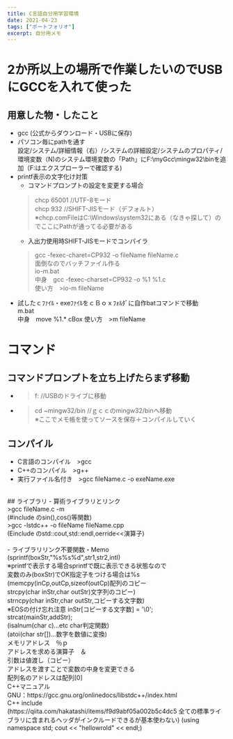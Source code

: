 ```yaml
---
title: C言語自分用学習環境
date: 2021-04-23
tags: ["ポートフォリオ"]
excerpt: 自分用メモ
---
```


# 2か所以上の場所で作業したいのでUSBにGCCを入れて使った

  ## 用意した物・したこと
  - gcc (公式からダウンロード・USBに保存)
  - パソコン毎にpathを通す<br>
  設定/システム/詳細情報（右）/システムの詳細設定/システムのプロパティ/環境変数（N)のシステム環境変数の「Path」にF:\myGcc\mingw32\binを追加（F:はエクスプローラーで確認する)<br>
  - printf表示の文字化け対策<br>
    - コマンドプロンプトの設定を変更する場合<br>
    >chcp 65001 //UTF-8モード<br>
    >chcp 932 //SHIFT-JISモード（デフォルト）<br>
    ※chcp.comFileはC:\Windows\system32にある（なきゃ探して）のでここにPathが通ってる必要がある
    - 入出力使用時SHIFT-JISモードでコンパイラ<br>
    >gcc -fexec-charet=CP932 -o fileName fileName.c<br>
    面倒なのでバッチファイル作る<br>
    io-m.bat<br>
    中身　gcc -fexec-charset=CP932 -o %1 %1.c<br>
    使い方　>io-m fileName<br>
  - 試したｃﾌｧｲﾙ・exeﾌｧｲﾙをｃＢｏｘﾌｫﾙﾀﾞに自作batコマンドで移動<br>
    m.bat<br>
    中身　move %1.* cBox
    使い方　>m fileName
# コマンド
  ## コマンドプロンプトを立ち上げたらまず移動
  - >f: //USBのドライブに移動<br>
  - >cd ~mingw32/bin //ｇｃｃのmingw32/binへ移動<br>
  ※ここでメモ帳を使ってソースを保存＋コンパイルしていく<br>
  ## コンパイル
  - C言語のコンパイル　>gcc<br>
  - C++のコンパイル　>g++<br>
  - 実行ファイル名付き　>gcc fileName.c -o exeName.exe<br>
  <br>
  ## ライブラリ
  - 算術ライブラリとリンク　<br>
    >gcc fileName.c -m<br>
    (#include <math.h>のsin(),cos()等関数)<br>
    >gcc -lstdc++ -o fileName fileName.cpp<br>
    (Einclude <iostream>のstd::cout,std::endl,oerride<<演算子)<br>
  <br>
  - ライブラリリンク不要関数・Memo<br>
    <stdio.h>(sprintf(boxStr,"%s%s%d",str1,str2,intI)<br>
    ※printfで表示する場合sprintfで既に表示できる状態なので<br>
    変数のみ(boxStr)でOK指定子をつける場合は%s<br>
    <string.h>(memcpy(inCp,outCp,sizeof(outCp)配列のコピー<br>
    strcpy(char inStr,char outStr)文字列のコピー)<br>
    strncpy(char inStr,char outStr,コピーする文字数)<br>
    ※EOSの付け忘れ注意 inStr[コピーする文字数] = '\0';<br>
    strcat(mainStr,addStr);<br>
    <ctype.h>(isalnum(char c)...etc char判定関数)<br>
    <stdlib.h>(atoi(char str[])...数字を数値に変換)<br>
  メモリアドレス　％ｐ<br>
  アドレスを求める演算子　＆<br>
  引数は値渡し（コピー）<br>
  アドレスを渡すことで変数の中身を変更できる<br>
  配列名のアドレスは配列[0]<br>
  C++マニュアル<br>
  GNU：https://gcc.gnu.org/onlinedocs/libstdc++/index.html<br>
  C++ include <br>
  <bits/stdc++.h>(https://qiita.com/hakatashi/items/f9d9abf05a002b5c4dc5
  全ての標準ライブラリに含まれるヘッダがインクルードできるが基本使わない)
  <iostream>(using namespace std; cout << "hellowrold" << endl;)
